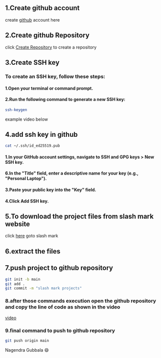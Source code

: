 ## 1.Create github account

create [github](https://github.com/) account here

## 2.Create github Repository

click [Create Repository](https://github.com/new) to create a repository

## 3.Create SSH key

### To create an SSH key, follow these steps:

#### 1.Open your terminal or command prompt.

#### 2.Run the following command to generate a new SSH key:

```bash
ssh-keygen
```

example video below

## 4.add ssh key in github

```bash
cat ~/.ssh/id_ed25519.pub
```

#### 1.In your GitHub account settings, navigate to SSH and GPG keys > New SSH key.

#### 6.In the "Title" field, enter a descriptive name for your key (e.g., "Personal Laptop").

#### 3.Paste your public key into the "Key" field.

#### 4.Click Add SSH key.

## 5.To download the project files from slash mark website

click [here](https://slashmark.cloud/login1.php) goto slash mark

## 6.extract the files

## 7.push project to github repository

```bash
git init -b main
git add .
git commit -m "slash mark projects"
```

### 8.after those commands execution open the github repository and copy the line of code as shown in the **video**

[video]()

### 9.final command to push to github repository

```bash
git push origin main
```

Nagendra Gubbala 😄
